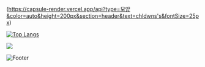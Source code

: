 
<!-- <img src="https://img.shields.io/badge/Firebase-FFCA28?style=flat-square&logo=firebase&logoColor=white"/> -->
(https://capsule-render.vercel.app/api?type=모양&color=auto&height=200px&section=header&text=chldwns's&fontSize=25px)


[![Top Langs](https://github-readme-stats.vercel.app/api/top-langs/?username=chldudwns95)](https://github.com/chldudwns95/github-readme-stats)

<a href="https://github.com/chldudwns95">
  <img src = "https://hits.seeyoufarm.com/api/count/incr/badge.svg?url=https%3A%2F%2Fgithub.com%2Fchldudwns95%2F&count_bg=%235F5A5A&title_bg=%235F5A5A&icon=smugmug.svg&icon_color=%23FFFFFF&title=%3AD&edge_flat=false)"/>
</a>

![Footer](https://capsule-render.vercel.app/api?type=waving&color=auto&height=200&section=footer)

<!--
**chldudwns95/chldudwns95** is a ✨ _special_ ✨ repository because its `README.md` (this file) appears on your GitHub profile.

Here are some ideas to get you started:

- 🔭 I’m currently working on ...
- 🌱 I’m currently learning ...
- 👯 I’m looking to collaborate on ...
- 🤔 I’m looking for help with ...
- 💬 Ask me about ...
- 📫 How to reach me: ...
- 😄 Pronouns: ...
- ⚡ Fun fact: ...
-->
